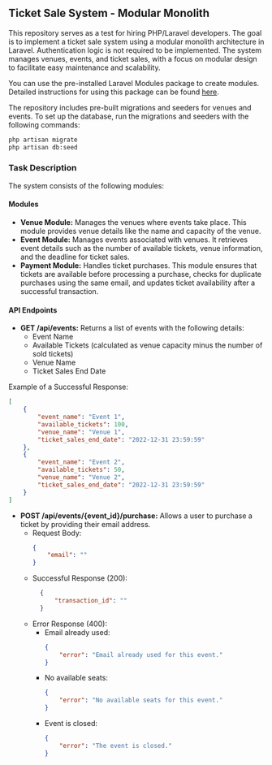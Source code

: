 ## Ticket Sale System - Modular Monolith

This repository serves as a test for hiring PHP/Laravel developers. The goal is to implement a ticket sale system using a modular monolith architecture in Laravel. Authentication logic is not required to be implemented. The system manages venues, events, and ticket sales, with a focus on modular design to facilitate easy maintenance and scalability.

You can use the pre-installed Laravel Modules package to create modules. Detailed instructions for using this package can be found [here](https://laravelmodules.com/docs/v10/creating-a-module).

The repository includes pre-built migrations and seeders for venues and events. To set up the database, run the migrations and seeders with the following commands:
```bash
php artisan migrate
php artisan db:seed
```

### Task Description

The system consists of the following modules:

#### Modules
- **Venue Module:** Manages the venues where events take place. This module provides venue details like the name and capacity of the venue.
- **Event Module:** Manages events associated with venues. It retrieves event details such as the number of available tickets, venue information, and the deadline for ticket sales.
- **Payment Module:** Handles ticket purchases. This module ensures that tickets are available before processing a purchase, checks for duplicate purchases using the same email, and updates ticket availability after a successful transaction.

#### API Endpoints
- **GET /api/events:** Returns a list of events with the following details:
  - Event Name
  - Available Tickets (calculated as venue capacity minus the number of sold tickets)
  - Venue Name
  - Ticket Sales End Date
    
Example of a Successful Response:
```json
[
    {
        "event_name": "Event 1",
        "available_tickets": 100,
        "venue_name": "Venue 1",
        "ticket_sales_end_date": "2022-12-31 23:59:59"
    },
    {
        "event_name": "Event 2",
        "available_tickets": 50,
        "venue_name": "Venue 2",
        "ticket_sales_end_date": "2022-12-31 23:59:59"
    }
]
```
- **POST /api/events/{event_id}/purchase:** Allows a user to purchase a ticket by providing their email address.
    - Request Body:
        ```json
        {
            "email": ""
        }
        ```
    - Successful Response (200):
      ```json
        {
            "transaction_id": ""
        }
      ```
    - Error Response (400):
      - Email already used:
        ```json
        {
            "error": "Email already used for this event."
        }
        ```
      - No available seats:
        ```json
        {
            "error": "No available seats for this event."
        }
        ```
      - Event is closed:
          ```json
          {
              "error": "The event is closed."
          }
          ```
